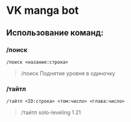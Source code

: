 # VK manga bot

## Использование команд:
### /поиск
```
/поиск <назание:строка>
```
> /поиск Поднятие уровня в одиночку

### /тайтл
```
/тайтл <ID:строка> <том:число> <глава:число>
```
> /тайтл solo-leveling 1 21